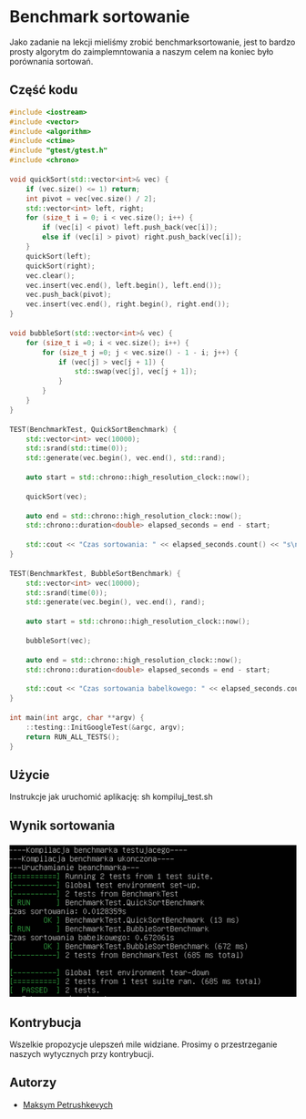 # Benchmark sortowanie

Jako zadanie na lekcji mieliśmy zrobić benchmarksortowanie, jest to bardzo prosty algorytm do zaimplemntowania 
a naszym celem na koniec było porównania sortowań.

## Część kodu
```cpp
#include <iostream>
#include <vector>
#include <algorithm>
#include <ctime>
#include "gtest/gtest.h"
#include <chrono>

void quickSort(std::vector<int>& vec) {
    if (vec.size() <= 1) return;
    int pivot = vec[vec.size() / 2];
    std::vector<int> left, right;
    for (size_t i = 0; i < vec.size(); i++) {
        if (vec[i] < pivot) left.push_back(vec[i]);
        else if (vec[i] > pivot) right.push_back(vec[i]);
    }
    quickSort(left);
    quickSort(right);
    vec.clear();
    vec.insert(vec.end(), left.begin(), left.end());
    vec.push_back(pivot);
    vec.insert(vec.end(), right.begin(), right.end());
}

void bubbleSort(std::vector<int>& vec) {
	for (size_t i =0; i < vec.size(); i++) {
		for (size_t j =0; j < vec.size() - 1 - i; j++) {
			if (vec[j] > vec[j + 1]) {
				std::swap(vec[j], vec[j + 1]);
			}
		}
	}
}

TEST(BenchmarkTest, QuickSortBenchmark) {
    std::vector<int> vec(10000);
    std::srand(std::time(0));
    std::generate(vec.begin(), vec.end(), std::rand);

    auto start = std::chrono::high_resolution_clock::now();

    quickSort(vec); 

    auto end = std::chrono::high_resolution_clock::now();
    std::chrono::duration<double> elapsed_seconds = end - start;

    std::cout << "Czas sortowania: " << elapsed_seconds.count() << "s\n";
}

TEST(BenchmarkTest, BubbleSortBenchmark) {
	std::vector<int> vec(10000);
	std::srand(time(0));
	std::generate(vec.begin(), vec.end(), rand);

	auto start = std::chrono::high_resolution_clock::now();

	bubbleSort(vec);

	auto end = std::chrono::high_resolution_clock::now();
	std::chrono::duration<double> elapsed_seconds = end - start;

	std::cout << "Czas sortowania babelkowego: " << elapsed_seconds.count() << "s\n";
}

int main(int argc, char **argv) {
    ::testing::InitGoogleTest(&argc, argv);
    return RUN_ALL_TESTS();
}
```

## Użycie

Instrukcje jak uruchomić aplikację: 
sh kompiluj_test.sh

## Wynik sortowania

![przykladowa grafika](Screenshot_1.png)

## Kontrybucja

Wszelkie propozycje ulepszeń mile widziane. Prosimy o przestrzeganie naszych wytycznych przy kontrybucji.

## Autorzy

- [Maksym Petrushkevych](https://github.com/meeq11)
